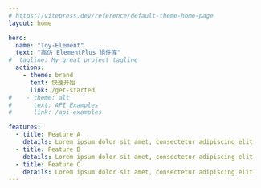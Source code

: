 ```yaml
---
# https://vitepress.dev/reference/default-theme-home-page
layout: home

hero:
  name: "Toy-Element"
  text: "高仿 ElementPlus 组件库"
#  tagline: My great project tagline
  actions:
    - theme: brand
      text: 快速开始
      link: /get-started
#    - theme: alt
#      text: API Examples
#      link: /api-examples

features:
  - title: Feature A
    details: Lorem ipsum dolor sit amet, consectetur adipiscing elit
  - title: Feature B
    details: Lorem ipsum dolor sit amet, consectetur adipiscing elit
  - title: Feature C
    details: Lorem ipsum dolor sit amet, consectetur adipiscing elit
---
```


